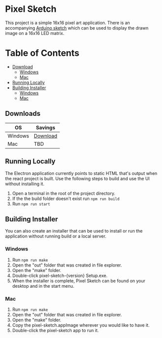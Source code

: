 # Pixel Sketch

This project is a simple 16x16 pixel art application. There is an accompanying [Arduino sketch](https://github.com/sgomes2/pixel-sketch-embedded) which can be used to display the drawn image on a 16x16 LED matrix.

# Table of Contents
- [Download](#download)
    - [Windows](#windows)
    - [Mac](#mac)
- [Running Locally](#running-locally)
- [Building Installer](#building-installer)
    - [Windows](#windows)
    - [Mac](#mac)

## Downloads
| OS    | Savings |
| -------- | ------- |
| Windows  | [Download](https://drive.google.com/uc?export=download&id=1blD1vaf1qLzzIvsSj0-I_yueutG_eSSz)   |
| Mac | TBD     |

## Running Locally
The Electron application currently points to static HTML that's output when the react project is built. Use the following steps to build and use the UI without installing it.

1. Open a terminal in the root of the project directory.
2. If the the build folder doesn't exist run `npm run build`
3. Run `npm run start`

## Building Installer
You can also create an installer that can be used to install or run the application without running build or a local server.

### Windows
1. Run `npm run make`
2. Open the "out" folder that was created in file explorer.
3. Open the "make" folder.
4. Double-click pixel-sketch-{version} Setup.exe.
5. When the installer is complete, Pixel Sketch can be found on your desktop and in the start menu.

### Mac
1. Run `npm run make`
2. Open the "out" folder that was created in file explorer.
3. Open the "make" folder.
4. Copy the pixel-sketch.appImage wherever you would like to have it.
5. Double-click the pixel-sketch app to run it.